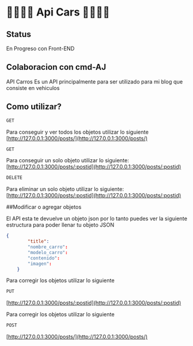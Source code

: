 # 🚙🚙🚙🚙 Api Cars 🚙🚙🚙🚙

## Status
En Progreso con Front-END

## Colaboracion con cmd-AJ

 API Carros Es un API principalmente para ser utilizado para mi blog que consiste en vehiculos



## Como utilizar?
```bash
GET
```
Para conseguir y ver todos los objetos utilizar lo siguiente
[http://127.0.0.1:3000/posts/](http://127.0.0.1:3000/posts/)

```bash
GET
```
Para conseguir un solo objeto utilizar lo siguiente:
[http://127.0.0.1:3000/posts/:postid](http://127.0.0.1:3000/posts/:postid)

```bash
DELETE
```
Para eliminar un solo objeto utilizar lo siguiente:
[http://127.0.0.1:3000/posts/:postid](http://127.0.0.1:3000/posts/:postid)



##Modificar o agregar objetos

El API esta te devuelve un objeto json por lo tanto puedes ver la siguiente estructura para poder llenar tu objeto JSON 

```JSON
{
        "title": 
        "nombre_carro": 
        "modelo_carro": 
        "contenido":
        "imagen": 
    }
```

Para corregir los objetos utilizar lo siguiente
```bash
PUT
```
[http://127.0.0.1:3000/posts/:postid](http://127.0.0.1:3000/posts/:postid)

Para corregir los objetos utilizar lo siguiente
```bash
POST
```
[http://127.0.0.1:3000/posts/](http://127.0.0.1:3000/posts/)

